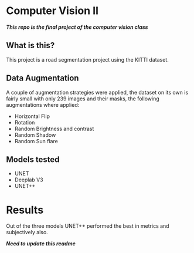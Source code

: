 # Computer Vision II


***This repo is the final project of the computer vision class***

## What is this?

This project is a road segmentation project using the KITTI dataset.

## Data Augmentation

A couple of augmentation strategies were applied, the dataset on its own is fairly small with only 239 images and their masks, the following augmentations where applied:

- Horizontal Flip
- Rotation
- Random Brightness and contrast
- Random Shadow
- Random Sun flare

## Models tested

- UNET
- Deeplab V3
- UNET++

# Results

Out of the three models UNET++ performed the best in metrics and subjectively also.


***Need to update this readme***


